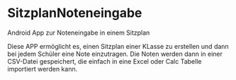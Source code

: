 # SitzplanNoteneingabe
Android App zur Noteneingabe in einem Sitzplan

Diese APP ermöglicht es, einen Sitzplan einer KLasse zu erstellen und dann bei jedem Schüler eine Note einzutragen. Die Noten werden dann in einer CSV-Datei gespeichert, die einfach in eine Excel oder Calc Tabelle importiert werden kann.
